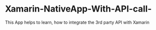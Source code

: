 # Xamarin-NativeApp-With-API-call-

This App helps to learn, how to integrate the 3rd party API with Xamarin
